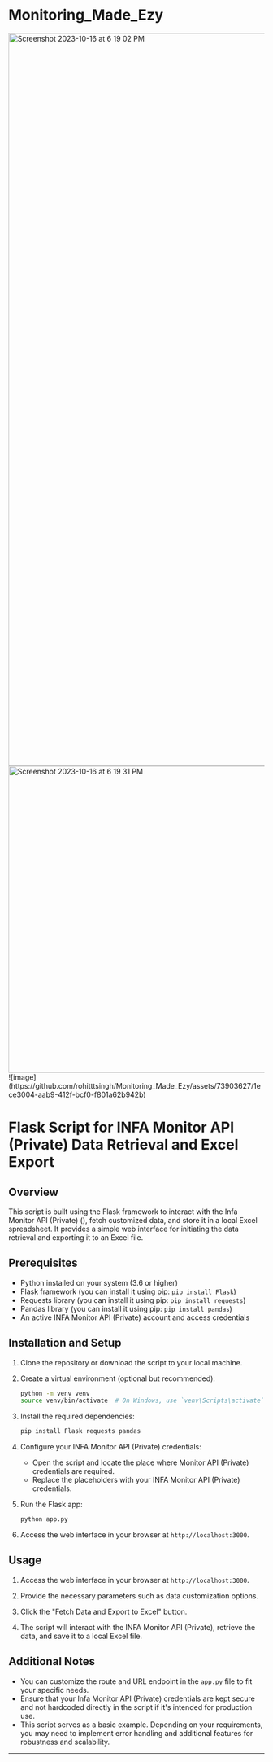 # Monitoring_Made_Ezy
<img width="1440" alt="Screenshot 2023-10-16 at 6 19 02 PM" src="https://github.com/rohitttsingh/Monitoring_Made_Ezy/assets/73903627/69389dc7-211c-4646-8abc-c024f74410a0">
<img width="603" alt="Screenshot 2023-10-16 at 6 19 31 PM" src="https://github.com/rohitttsingh/Monitoring_Made_Ezy/assets/73903627/87b29b25-4717-48ad-8b4a-5404a665d8f3">
![image](https://github.com/rohitttsingh/Monitoring_Made_Ezy/assets/73903627/1ece3004-aab9-412f-bcf0-f801a62b942b)

# Flask Script for INFA Monitor API (Private) Data Retrieval and Excel Export

## Overview

This script is built using the Flask framework to interact with the Infa Monitor API (Private) (), fetch customized data, and store it in a local Excel spreadsheet. It provides a simple web interface for initiating the data retrieval and exporting it to an Excel file. 

## Prerequisites

- Python installed on your system (3.6 or higher)
- Flask framework (you can install it using pip: `pip install Flask`)
- Requests library (you can install it using pip: `pip install requests`)
- Pandas library (you can install it using pip: `pip install pandas`)
- An active INFA Monitor API (Private) account and access credentials

## Installation and Setup

1. Clone the repository or download the script to your local machine.

2. Create a virtual environment (optional but recommended):

    ```bash
    python -m venv venv
    source venv/bin/activate  # On Windows, use `venv\Scripts\activate`
    ```

3. Install the required dependencies:

    ```bash
    pip install Flask requests pandas
    ```

4. Configure your INFA Monitor API (Private) credentials:
   - Open the script and locate the place where Monitor API (Private) credentials are required.
   - Replace the placeholders with your INFA Monitor API (Private) credentials.

5. Run the Flask app:

    ```bash
    python app.py
    ```

6. Access the web interface in your browser at `http://localhost:3000`.

## Usage

1. Access the web interface in your browser at `http://localhost:3000`.

2. Provide the necessary parameters such as data customization options.

3. Click the "Fetch Data and Export to Excel" button.

4. The script will interact with the INFA Monitor API (Private), retrieve the data, and save it to a local Excel file.

## Additional Notes

- You can customize the route and URL endpoint in the `app.py` file to fit your specific needs.
- Ensure that your Infa Monitor API (Private) credentials are kept secure and not hardcoded directly in the script if it's intended for production use.
- This script serves as a basic example. Depending on your requirements, you may need to implement error handling and additional features for robustness and scalability.

---

